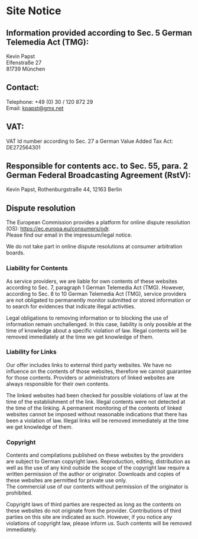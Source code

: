 <h1>Site Notice</h1>
<h2>Information provided according to Sec. 5 German Telemedia Act (TMG):</h2>
<p>Kevin Papst<br />
Elfenstraße 27<br />
81739 München</p>
<h2>Contact:</h2>
<p>Telephone: +49 (0) 30 / 120 872 29<br />
Email: <a href="mailto:kpapst@gmx.net">kpapst@gmx.net</a></p>
<h2>VAT:</h2>
<p>VAT Id number according to Sec. 27 a German Value Added Tax Act:<br />
DE272564301</p>
<h2>Responsible for contents acc. to Sec. 55, para. 2 German Federal Broadcasting Agreement (RstV):</h2>
<p>Kevin Papst, Rothenburgstraße 44, 12163 Berlin</p>
<h2>Dispute resolution</h2>
<p>The European Commission provides a platform for online dispute resolution (OS): <a href="https://ec.europa.eu/consumers/odr" target="_blank">https://ec.europa.eu/consumers/odr</a>.<br /> Please find our email in the impressum/legal notice.</p>
<p>We do not take part in online dispute resolutions at consumer arbitration boards.</p>
<h3>Liability for Contents</h3> <p>As service providers, we are liable for own contents of these websites according to Sec. 7, paragraph 1 German Telemedia Act (TMG). However, according to Sec. 8 to 10 German Telemedia Act (TMG), service providers are not obligated to permanently monitor submitted or stored information or to search for evidences that indicate illegal activities.</p> <p>Legal obligations to removing information or to blocking the use of information remain unchallenged. In this case, liability is only possible at the time of knowledge about a specific violation of law. Illegal contents will be removed immediately at the time we get knowledge of them.</p> <h3>Liability for Links</h3> <p>Our offer includes links to external third party websites. We have no influence on the contents of those websites, therefore we cannot guarantee for those contents. Providers or administrators of linked websites are always responsible for their own contents.</p> <p>The linked websites had been checked for possible violations of law at the time of the establishment of the link. Illegal contents were not detected at the time of the linking. A permanent monitoring of the contents of linked websites cannot be imposed without reasonable indications that there has been a violation of law. Illegal links will be removed immediately at the time we get knowledge of them.</p> <h3>Copyright</h3> <p>Contents and compilations published on these websites by the providers are subject to German copyright laws. Reproduction, editing, distribution as well as the use of any kind outside the scope of the copyright law require a written permission of the author or originator. Downloads and copies of these websites are permitted for private use only.<br /> The commercial use of our contents without permission of the originator is prohibited.</p> <p>Copyright laws of third parties are respected as long as the contents on these websites do not originate from the provider. Contributions of third parties on this site are indicated as such. However, if you notice any violations of copyright law, please inform us. Such contents will be removed immediately.</p><p> </p>
